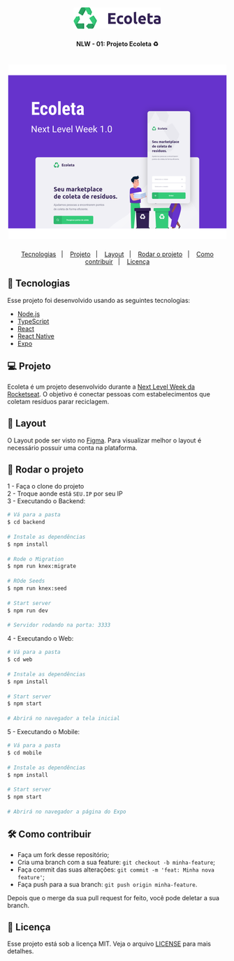 <h1 align="center">
    <img alt="Ecoleta" title="#ecoleta" src=".github/logo.svg" width="200px" />
</h1>

<h4 align="center">
  NLW - 01: Projeto Ecoleta ♻️
</h4>

<h1 align="center">
    <img alt="Example" title="Example" src=".github/capa.svg" width="500px" />
</h1>

<p align="center">
  <a href="#-tecnologias">Tecnologias</a>&nbsp;&nbsp;&nbsp;|&nbsp;&nbsp;&nbsp;
  <a href="#-projeto">Projeto</a>&nbsp;&nbsp;&nbsp;|&nbsp;&nbsp;&nbsp;
  <a href="#-layout">Layout</a>&nbsp;&nbsp;&nbsp;|&nbsp;&nbsp;&nbsp;
  <a href="#-rodar-o-projeto">Rodar o projeto</a>&nbsp;&nbsp;&nbsp;|&nbsp;&nbsp;&nbsp;
  <a href="#-como-contribuir">Como contribuir</a>&nbsp;&nbsp;&nbsp;|&nbsp;&nbsp;&nbsp;
  <a href="#-licença">Licença</a>
</p>

## 🧰 Tecnologias

Esse projeto foi desenvolvido usando as seguintes tecnologias:

- [Node.js](https://nodejs.org/en/)
- [TypeScript](https://www.typescriptlang.org/)
- [React](https://reactjs.org)
- [React Native](https://facebook.github.io/react-native/)
- [Expo](https://expo.io/)

## 💻 Projeto

Ecoleta é um projeto desenvolvido durante a [Next Level Week da Rocketseat](https://nextlevelweek.com/). O objetivo é conectar pessoas com estabelecimentos que coletam resíduos parar reciclagem.

## 📄 Layout

O Layout pode ser visto no [Figma](<https://www.figma.com/file/9TlOcj6l7D05fZhU12xWT3/Ecoleta-(Booster)?node-id=0%3A1>). Para visualizar melhor o layout é necessário possuir uma conta na plataforma.

## 🚀 Rodar o projeto

1 - Faça o clone do projeto
<br/>
2 - Troque aonde está `SEU.IP` por seu IP
<br/>
3 - Executando o Backend:

```bash
# Vá para a pasta
$ cd backend

# Instale as dependências
$ npm install

# Rode o Migration
$ npm run knex:migrate

# ROde Seeds
$ npm run knex:seed

# Start server
$ npm run dev

# Servidor rodando na porta: 3333
```

4 - Executando o Web:

```bash
# Vá para a pasta
$ cd web

# Instale as dependências
$ npm install

# Start server
$ npm start

# Abrirá no navegador a tela inicial
```

5 - Executando o Mobile:

```bash
# Vá para a pasta
$ cd mobile

# Instale as dependências
$ npm install

# Start server
$ npm start

# Abrirá no navegador a página do Expo
```

## 🛠 Como contribuir

- Faça um fork desse repositório;
- Cria uma branch com a sua feature: `git checkout -b minha-feature`;
- Faça commit das suas alterações: `git commit -m 'feat: Minha nova feature'`;
- Faça push para a sua branch: `git push origin minha-feature`.

Depois que o merge da sua pull request for feito, você pode deletar a sua branch.

## 📝 Licença

Esse projeto está sob a licença MIT. Veja o arquivo [LICENSE](LICENSE.md) para mais detalhes.
